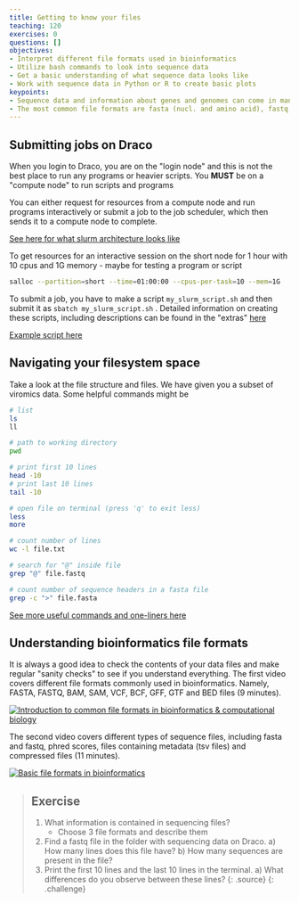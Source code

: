 ```yaml
---
title: Getting to know your files
teaching: 120
exercises: 0
questions: []
objectives:
- Interpret different file formats used in bioinformatics
- Utilize bash commands to look into sequence data
- Get a basic understanding of what sequence data looks like
- Work with sequence data in Python or R to create basic plots
keypoints:
- Sequence data and information about genes and genomes can come in many different formats
- The most common file formats are fasta (nucl. and amino acid), fastq, sam and bam, genbank, gff and tsv files
---
```


## Submitting jobs on Draco

When you login to Draco, you are on the "login node" and this is not the best place to run any programs or heavier scripts. You **MUST** be on a "compute node" to run scripts and programs

You can either request for resources from a compute node and run programs interactively or submit a job to the job scheduler, which then sends it to a compute node to complete.

[See here for what slurm architecture looks like](https://mgxlab.github.io/Viromics2024/draco/index.html)

To get resources for an interactive session on the short node for 1 hour with 10 cpus and 1G memory - maybe for testing a program or script

```bash
salloc --partition=short --time=01:00:00 --cpus-per-task=10 --mem=1G
```

To submit a job, you have to make a script `my_slurm_script.sh`  and then submit it as `sbatch my_slurm_script.sh` . Detailed information on creating these scripts, including descriptions can be found in the "extras" [here](https://mgxlab.github.io/Viromics2024/sbatch/index.html)

[Example script here](https://mgxlab.github.io/Viromics2024/sbatch/index.html#example-sbatch-script)

## Navigating your filesystem space

Take a look at the file structure and files. We have given you a subset of viromics data. Some helpful commands might be

```bash
# list
ls
ll

# path to working directory
pwd

# print first 10 lines
head -10
# print last 10 lines
tail -10

# open file on terminal (press 'q' to exit less)
less
more

# count number of lines
wc -l file.txt

# search for "@" inside file 
grep "@" file.fastq

# count number of sequence headers in a fasta file
grep -c ">" file.fasta

```

[See more useful commands and one-liners here](https://github.com/vmkhot/useful-scripts/blob/main/Linux%20Commands%20Cheat%20Sheet.md#linux-commands-cheat-sheet)


## Understanding bioinformatics file formats

It is always a good idea to check the contents of your data files and make regular "sanity checks" to see if you understand everything. The first video covers different file formats commonly used in bioinformatics. Namely, FASTA, FASTQ, BAM, SAM, VCF, BCF, GFF, GTF and BED files (9 minutes).

[![Introduction to common file formats in bioinformatics & computational biology](https://img.youtube.com/vi/KZ2wqKFerG0/0.jpg)](https://www.youtube.com/watch?v=KZ2wqKFerG0&ab_channel=edu-ome)

The second video covers different types of sequence files, including fasta and fastq, phred scores, files containing metadata (tsv files) and compressed files (11 minutes).

[![Basic file formats in bioinformatics](https://img.youtube.com/vi/D4WDdAbZW1Y/0.jpg)]( https://www.youtube.com/watch?v=D4WDdAbZW1Y&ab_channel=BasE.Dutilh)

> ## Exercise
>
> 1. What information is contained in sequencing files?
>     - Choose 3 file formats and describe them
> 2. Find a fastq file in the folder with sequencing data on Draco.
>     a) How many lines does this file have?
>     b) How many sequences are present in the file?
> 3. Print the first 10 lines and the last 10 lines in the terminal.
>     a) What differences do you observe between these lines?
> {: .source}
{: .challenge}
